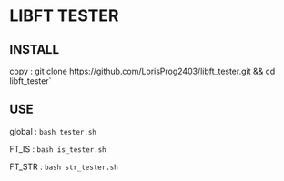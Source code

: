# LIBFT TESTER
## INSTALL
copy :
			git clone https://github.com/LorisProg2403/libft_tester.git && cd libft_tester`

## USE
global : `bash tester.sh`

FT_IS : `bash is_tester.sh`

FT_STR : `bash str_tester.sh`
